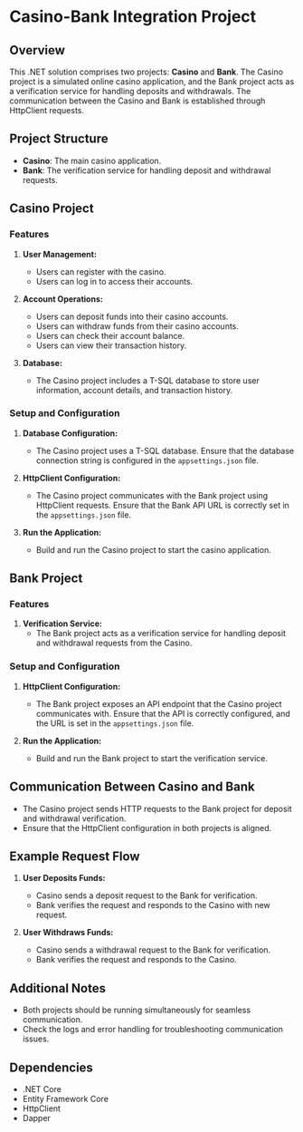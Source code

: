 # Casino-Bank Integration Project

## Overview

This .NET solution comprises two projects: **Casino** and **Bank**. The Casino project is a simulated online casino application, and the Bank project acts as a verification service for handling deposits and withdrawals. The communication between the Casino and Bank is established through HttpClient requests.

## Project Structure

- **Casino**: The main casino application.
- **Bank**: The verification service for handling deposit and withdrawal requests.

## Casino Project

### Features

1. **User Management:**
   - Users can register with the casino.
   - Users can log in to access their accounts.

2. **Account Operations:**
   - Users can deposit funds into their casino accounts.
   - Users can withdraw funds from their casino accounts.
   - Users can check their account balance.
   - Users can view their transaction history.

3. **Database:**
   - The Casino project includes a T-SQL database to store user information, account details, and transaction history.

### Setup and Configuration

1. **Database Configuration:**
   - The Casino project uses a T-SQL database. Ensure that the database connection string is configured in the `appsettings.json` file.

2. **HttpClient Configuration:**
   - The Casino project communicates with the Bank project using HttpClient requests. Ensure that the Bank API URL is correctly set in the `appsettings.json` file.

3. **Run the Application:**
   - Build and run the Casino project to start the casino application.

## Bank Project

### Features

1. **Verification Service:**
   - The Bank project acts as a verification service for handling deposit and withdrawal requests from the Casino.

### Setup and Configuration

1. **HttpClient Configuration:**
   - The Bank project exposes an API endpoint that the Casino project communicates with. Ensure that the API is correctly configured, and the URL is set in the `appsettings.json` file.

2. **Run the Application:**
   - Build and run the Bank project to start the verification service.

## Communication Between Casino and Bank

- The Casino project sends HTTP requests to the Bank project for deposit and withdrawal verification.
- Ensure that the HttpClient configuration in both projects is aligned.

## Example Request Flow

1. **User Deposits Funds:**
   - Casino sends a deposit request to the Bank for verification.
   - Bank verifies the request and responds to the Casino with new request.

2. **User Withdraws Funds:**
   - Casino sends a withdrawal request to the Bank for verification.
   - Bank verifies the request and responds to the Casino.

## Additional Notes

- Both projects should be running simultaneously for seamless communication.
- Check the logs and error handling for troubleshooting communication issues.

## Dependencies

- .NET Core
- Entity Framework Core
- HttpClient
- Dapper
